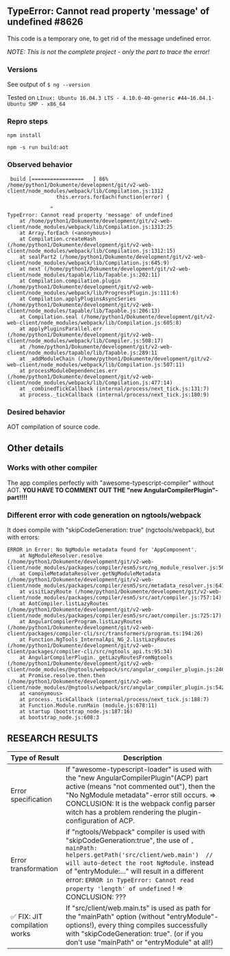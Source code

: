 ## TypeError: Cannot read property 'message' of undefined #8626

This code is a temporary one, to get rid of the message undefined error.

*NOTE: This is not the complete project - only the part to trace the error!*

### Versions
See output of `$ ng --version`

Tested on `LInux: Ubuntu 16.04.3 LTS - 4.10.0-40-generic #44~16.04.1-Ubuntu SMP - x86_64`

### Repro steps
`npm install`

`npm -s run build:aot`

### Observed behavior
```
 build [=================   ] 86%
/home/python1/Dokumente/development/git/v2-web-client/node_modules/webpack/lib/Compilation.js:1312
                this.errors.forEach(function(error) {

              ^
TypeError: Cannot read property 'message' of undefined
    at /home/python1/Dokumente/development/git/v2-web-client/node_modules/webpack/lib/Compilation.js:1313:25
    at Array.forEach (<anonymous>)
    at Compilation.createHash (/home/python1/Dokumente/development/git/v2-web-client/node_modules/webpack/lib/Compilation.js:1312:15)
    at sealPart2 (/home/python1/Dokumente/development/git/v2-web-client/node_modules/webpack/lib/Compilation.js:645:9)
    at next (/home/python1/Dokumente/development/git/v2-web-client/node_modules/tapable/lib/Tapable.js:202:11)
    at Compilation.compilation.plugin (/home/python1/Dokumente/development/git/v2-web-client/node_modules/webpack/lib/ProgressPlugin.js:111:6)
    at Compilation.applyPluginsAsyncSeries (/home/python1/Dokumente/development/git/v2-web-client/node_modules/tapable/lib/Tapable.js:206:13)
    at Compilation.seal (/home/python1/Dokumente/development/git/v2-web-client/node_modules/webpack/lib/Compilation.js:605:8)
    at applyPluginsParallel.err (/home/python1/Dokumente/development/git/v2-web-client/node_modules/webpack/lib/Compiler.js:508:17)
    at /home/python1/Dokumente/development/git/v2-web-client/node_modules/tapable/lib/Tapable.js:289:11
    at _addModuleChain (/home/python1/Dokumente/development/git/v2-web-client/node_modules/webpack/lib/Compilation.js:507:11)
    at processModuleDependencies.err (/home/python1/Dokumente/development/git/v2-web-client/node_modules/webpack/lib/Compilation.js:477:14)
    at _combinedTickCallback (internal/process/next_tick.js:131:7)
    at process._tickCallback (internal/process/next_tick.js:180:9)
```

### Desired behavior
AOT compilation of source code.

## Other details

### Works with other compiler
The app compiles perfectly with "awesome-typescript-compiler" without AOT. 
**YOU HAVE TO COMMENT OUT THE "new AngularCompilerPlugin"-part!!!!**

### Different error with code generation on ngtools/webpack
It  does compile with "skipCodeGeneration: true" (ngctools/webpack), but with errors:
```
ERROR in Error: No NgModule metadata found for 'AppComponent'.
    at NgModuleResolver.resolve (/home/python1/Dokumente/development/git/v2-web-client/node_modules/packages/compiler/esm5/src/ng_module_resolver.js:50:12)
    at CompileMetadataResolver.getNgModuleMetadata (/home/python1/Dokumente/development/git/v2-web-client/node_modules/packages/compiler/esm5/src/metadata_resolver.js:641:58)
    at visitLazyRoute (/home/python1/Dokumente/development/git/v2-web-client/node_modules/packages/compiler/esm5/src/aot/compiler.js:757:14)
    at AotCompiler.listLazyRoutes (/home/python1/Dokumente/development/git/v2-web-client/node_modules/packages/compiler/esm5/src/aot/compiler.js:725:17)
    at AngularCompilerProgram.listLazyRoutes (/home/python1/Dokumente/development/git/v2-web-client/packages/compiler-cli/src/transformers/program.ts:194:26)
    at Function.NgTools_InternalApi_NG_2.listLazyRoutes (/home/python1/Dokumente/development/git/v2-web-client/packages/compiler-cli/src/ngtools_api.ts:95:34)
    at AngularCompilerPlugin._getLazyRoutesFromNgtools (/home/python1/Dokumente/development/git/v2-web-client/node_modules/@ngtools/webpack/src/angular_compiler_plugin.js:246:66)
    at Promise.resolve.then.then (/home/python1/Dokumente/development/git/v2-web-client/node_modules/@ngtools/webpack/src/angular_compiler_plugin.js:542:50)
    at <anonymous>
    at process._tickCallback (internal/process/next_tick.js:188:7)
    at Function.Module.runMain (module.js:678:11)
    at startup (bootstrap_node.js:187:16)
    at bootstrap_node.js:608:3
```

## RESEARCH RESULTS
Type of Result | Description
------------ | -------------
Error specification | If "awesome-typescript-loader" is used with the "new AngularCompilerPlugin"(ACP) part active (means "not commented out"), then the "No NgModule metadata"-error still occurs. => CONCLUSION: It is the webpack config parser witch has a problem rendering the plugin-configuration of ACP.
Error transformation | if "ngtools/Webpack" compiler is used with "skipCodeGeneration:true", the use of `, mainPath: helpers.getPath('src/client/web.main')  // will auto-detect the root NgModule.` instead of "entryModule:..." will result in a different error: `ERROR in TypeError: Cannot read property 'length' of undefined` ! => CONCLUSION: ???
:white_check_mark: FIX: JIT compilation works | If "src/client/web.main.ts" is used as path for the "mainPath" option (without "entryModule"-options!), every thing compiles successfully with "skipCodeGeneration: true". (or if you don't use "mainPath" or "entryModule" at all!)
